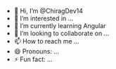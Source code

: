 - 👋 Hi, I’m @ChiragDev14
- 👀 I’m interested in ...
- 🌱 I’m currently learning Angular 
- 💞️ I’m looking to collaborate on ...
- 📫 How to reach me ...
- 😄 Pronouns: ...
- ⚡ Fun fact: ...

<!---
ChiragDev14/ChiragDev14 is a ✨ special ✨ repository because its `README.md` (this file) appears on your GitHub profile.
You can click the Preview link to take a look at your changes.
--->
